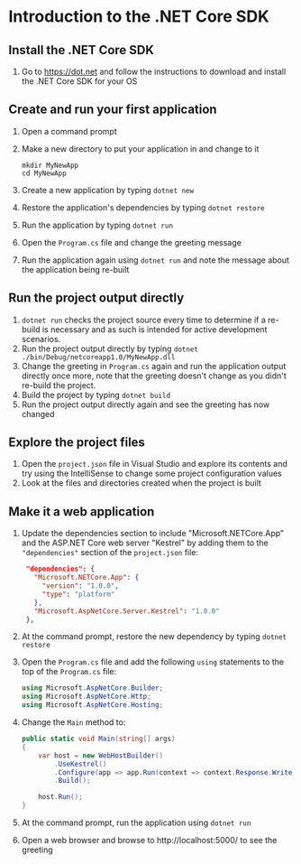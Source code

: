 # Introduction to the .NET Core SDK

## Install the .NET Core SDK
1. Go to https://dot.net and follow the instructions to download and install the .NET Core SDK for your OS

## Create and run your first application
1. Open a command prompt
1. Make a new directory to put your application in and change to it

   ```
   mkdir MyNewApp
   cd MyNewApp
   ```
1. Create a new application by typing `dotnet new`
1. Restore the application's dependencies by typing `dotnet restore`
1. Run the application by typing `dotnet run`
1. Open the `Program.cs` file and change the greeting message
1. Run the application again using `dotnet run` and note the message about the application being re-built

## Run the project output directly
1. `dotnet run` checks the project source every time to determine if a re-build is necessary and as such is intended for active development scenarios.
1. Run the project output directly by typing `dotnet ./bin/Debug/netcoreapp1.0/MyNewApp.dll`
1. Change the greeting in `Program.cs` again and run the application output directly once more, note that the greeting doesn't change as you didn't re-build the project.
1. Build the project by typing `dotnet build`
1. Run the project output directly again and see the greeting has now changed 

## Explore the project files
1. Open the `project.json` file in Visual Studio and explore its contents and try using the IntelliSense to change some project configuration values
1. Look at the files and directories created when the project is built

## Make it a web application
1. Update the dependencies section to include "Microsoft.NETCore.App" and the ASP.NET Core web server "Kestrel" by adding them to the `"dependencies"` section of the `project.json` file:
   
   ``` json
    "dependencies": {
      "Microsoft.NETCore.App": {
        "version": "1.0.0",
        "type": "platform"
      },
      "Microsoft.AspNetCore.Server.Kestrel": "1.0.0"
    },   
   ```

1. At the command prompt, restore the new dependency by typing `dotnet restore`
1. Open the `Program.cs` file and add the following `using` statements to the top of the `Program.cs` file:

   ``` c#
   using Microsoft.AspNetCore.Builder;
   using Microsoft.AspNetCore.Http;
   using Microsoft.AspNetCore.Hosting;
   ```
1. Change the `Main` method to:

   ``` c#
   public static void Main(string[] args)
   {
       var host = new WebHostBuilder()
           .UseKestrel()
           .Configure(app => app.Run(context => context.Response.WriteAsync("Hello World!")))
           .Build();

       host.Run();
   }
   ```
1. At the command prompt, run the application using `dotnet run`
1. Open a web browser and browse to http://localhost:5000/ to see the greeting

